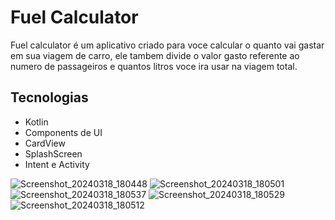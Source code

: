 # Fuel Calculator

Fuel calculator é um aplicativo criado para voce calcular o quanto vai gastar em sua viagem de carro, ele tambem divide o valor gasto referente ao numero de passageiros e quantos litros voce ira usar na viagem total.

## Tecnologias

* Kotlin
* Components de UI
* CardView
* SplashScreen
* Intent e Activity
  
![Screenshot_20240318_180448](https://github.com/pgpedrog/FuelCalculator/assets/141691120/95e020cc-6184-4289-b991-6291300d0229)
![Screenshot_20240318_180501](https://github.com/pgpedrog/FuelCalculator/assets/141691120/ccef11ef-bd5f-4d7d-88f8-9b886de023a7)
![Screenshot_20240318_180537](https://github.com/pgpedrog/FuelCalculator/assets/141691120/82cd56f6-fac0-4a63-bf60-624a3f141f1c)
![Screenshot_20240318_180529](https://github.com/pgpedrog/FuelCalculator/assets/141691120/22ebd251-094e-479b-b357-13fd2071f22c)
![Screenshot_20240318_180512](https://github.com/pgpedrog/FuelCalculator/assets/141691120/4eeaefcf-39e1-4de5-ad8f-6ba43a47c563)
